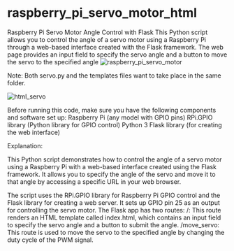 # raspberry_pi_servo_motor_html
Raspberry Pi Servo Motor Angle Control with Flask This Python script allows you to control the angle of a servo motor using a Raspberry Pi through a web-based interface created with the Flask framework. The web page provides an input field to specify the servo angle and a button to move the servo to the specified angle
![raspberry_pi_servo_motor](https://github.com/qbi777/raspberry_pi_servo_motor_html/assets/123941775/557b274a-27a8-47ac-b638-8a1632aa36b7)

Note:
  Both servo.py and the templates files want to take place in the same folder.
  
![html_servo](https://github.com/qbi777/raspberry_pi_servo_motor_html/assets/123941775/0e92e1bd-2419-4b80-b595-f387cd9e1d98)

Before running this code, make sure you have the following components and software set up:
Raspberry Pi (any model with GPIO pins)
RPi.GPIO library (Python library for GPIO control)
Python 3
Flask library (for creating the web interface)

Explanation:

This Python script demonstrates how to control the angle of a servo motor using a Raspberry Pi with a web-based interface created using the Flask framework. It allows you to specify the angle of the servo and move it to that angle by accessing a specific URL in your web browser.

The script uses the RPi.GPIO library for Raspberry Pi GPIO control and the Flask library for creating a web server.
It sets up GPIO pin 25 as an output for controlling the servo motor.
The Flask app has two routes:
/: This route renders an HTML template called index.html, which contains an input field to specify the servo angle and a button to submit the angle.
/move_servo: This route is used to move the servo to the specified angle by changing the duty cycle of the PWM signal.
